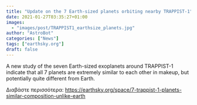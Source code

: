 ```yaml
---
title: "Update on the 7 Earth-sized planets orbiting nearby TRAPPIST-1"
date: 2021-01-27T03:35:27+01:00
images:
  - "images/post/TRAPPIST1_earthsize_planets.jpg"
author: "AstroBot"
categories: ["News"]
tags: ["earthsky.org"]
draft: false
---
```


A new study of the seven Earth-sized exoplanets around TRAPPIST-1 indicate that all 7 planets are extremely similar to each other in makeup, but potentially quite different from Earth.

Διαβάστε περισσότερα: https://earthsky.org/space/7-trappist-1-planets-similar-composition-unlike-earth
